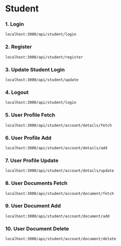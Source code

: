 # Student

### 1. Login
```
localhost:3000/api/student/login
```

### 2. Register
```
localhost:3000/api/student/register
```

### 3. Update Student Login
```
localhost:3000/api/student/update
```

### 4. Logout
```
localhost:3000/api/student/login
```

### 5. User Profile Fetch
```
localhost:3000/api/student/account/details/fetch
```


### 6. User Profile Add
```
localhost:3000/api/student/account/details/add
```


### 7. User Profile Update
```
localhost:3000/api/student/account/details/update
```

### 8. User Documents Fetch
```
localhost:3000/api/student/account/document/fetch
```

### 9. User Document Add
```
localhost:3000/api/student/account/document/add
```

### 10. User Document Delete
```
localhost:3000/api/student/account/document/delete
```
